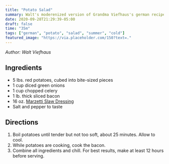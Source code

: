 ```yaml
---
title: "Potato Salad"
summary: Walt's moderenized version of Grandma Viefhaus's german recipe
date: 2020-09-28T21:29:39-05:00
draft: false
time: "35m"
tags: ["german", "potato", "salad", "summer", "cold"]
featured_image: "https://via.placeholder.com/150?text=."
---
```


_Author: Walt Viefhaus_

## Ingredients

- 5 lbs. red potatoes, cubed into bite-sized pieces
- 1 cup diced green onions
- 1 cup chopped celery
- 1 lb. thick sliced bacon
- 16 oz. [Marzetti Slaw Dressing](https://marzetti.com/products/original-slaw-dressing-16-oz/)
- Salt and pepper to taste

## Directions

1. Boil potatoes until tender but not too soft, about 25 minutes. Allow to cool.
2. While potatoes are cooking, cook the bacon.
3. Combine all ingredients and chill. For best results, make at least 12 hours before serving.